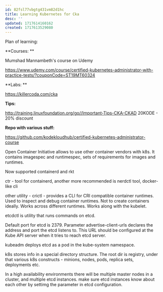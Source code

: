 ```yaml
---
id: 82fsl77vbgtg431vm82d1hc
title: Learning Kubernetes for Cka
desc: ''
updated: 1717614160162
created: 1717613529080
---
```

Plan of learning: 

**Courses:
**

Mumshad Mannambeth's course on Udemy

https://www.udemy.com/course/certified-kubernetes-administrator-with-practice-tests/?couponCode=ST19MT60324

**Labs: 
**

https://killercoda.com/cka

**Tips:** 

http://training.linuxfoundation.org/go//Important-Tips-CKA-CKAD
20KODE - 20% discount

**Repo with various stuff:**

https://github.com/kodekloudhub/certified-kubernetes-administrator-course

Open Container Initiative allows to use other container vendors with k8s. It contains imagespec and runtimespec, sets of requirements for images and runtimes.

Now supported containerd and rkt

ctr - tool for containerd, another more recommended is nerdctl tool, docker-like cli


other utility - crictl - provides a CLI for CRI compatible container runtimes. Used to inspect and debug container runtimes. Not to create containers ideally. Works across different runtimes.
Works along with the kubelet.

etcdctl is utility that runs commands on etcd.

Default port for etcd is 2379. Parameter advertise-client-urls declares the address and port the etcd listens to. This URL should be configured at the Kube API server when it tries to reach etcd server.

kubeadm deploys etcd as a pod in the kube-system namespace. 

k8s stores info in a special directory structure. The root dir is registry, under that various k8s constructs - minions, nodes, pods, replica sets, deployments etc.

In a high availability environments there will be multiple master nodes in a cluster, and multiple etcd instances. make sure etcd instances know about each other by settimg the parameter in etcd configuration. 